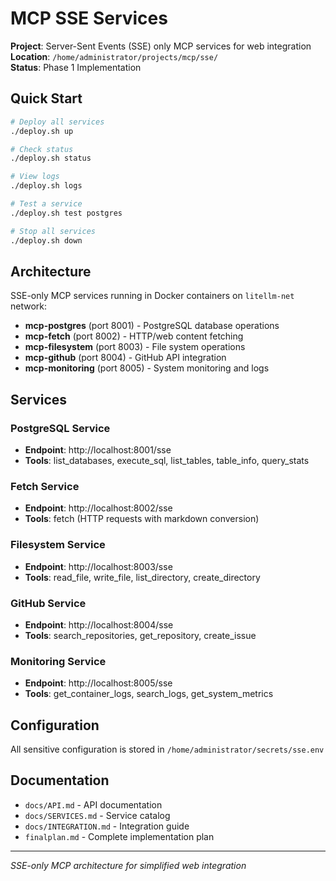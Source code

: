 # MCP SSE Services

**Project**: Server-Sent Events (SSE) only MCP services for web integration  
**Location**: `/home/administrator/projects/mcp/sse/`  
**Status**: Phase 1 Implementation  

## Quick Start

```bash
# Deploy all services
./deploy.sh up

# Check status
./deploy.sh status

# View logs
./deploy.sh logs

# Test a service
./deploy.sh test postgres

# Stop all services
./deploy.sh down
```

## Architecture

SSE-only MCP services running in Docker containers on `litellm-net` network:

- **mcp-postgres** (port 8001) - PostgreSQL database operations
- **mcp-fetch** (port 8002) - HTTP/web content fetching  
- **mcp-filesystem** (port 8003) - File system operations
- **mcp-github** (port 8004) - GitHub API integration
- **mcp-monitoring** (port 8005) - System monitoring and logs

## Services

### PostgreSQL Service
- **Endpoint**: http://localhost:8001/sse
- **Tools**: list_databases, execute_sql, list_tables, table_info, query_stats

### Fetch Service  
- **Endpoint**: http://localhost:8002/sse
- **Tools**: fetch (HTTP requests with markdown conversion)

### Filesystem Service
- **Endpoint**: http://localhost:8003/sse  
- **Tools**: read_file, write_file, list_directory, create_directory

### GitHub Service
- **Endpoint**: http://localhost:8004/sse
- **Tools**: search_repositories, get_repository, create_issue

### Monitoring Service
- **Endpoint**: http://localhost:8005/sse
- **Tools**: get_container_logs, search_logs, get_system_metrics

## Configuration

All sensitive configuration is stored in `/home/administrator/secrets/sse.env`

## Documentation

- `docs/API.md` - API documentation
- `docs/SERVICES.md` - Service catalog  
- `docs/INTEGRATION.md` - Integration guide
- `finalplan.md` - Complete implementation plan

---
*SSE-only MCP architecture for simplified web integration*